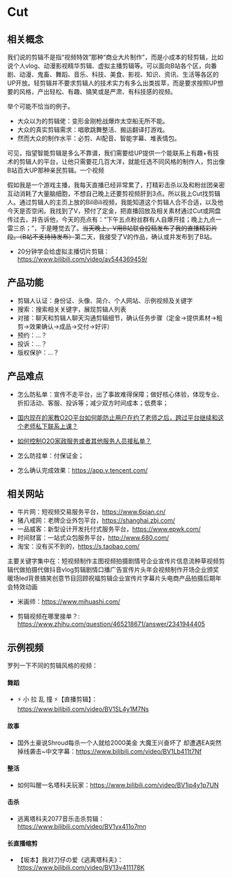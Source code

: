 # Cut



## 相关概念

我们说的剪辑不是指“视频特效”那种“商业大片制作”，而是小成本的轻剪辑，比如说个人vlog、动漫影视精华剪辑、虚拟主播剪辑等。可以面向B站各个区，向番剧、动漫、鬼畜、舞蹈、音乐、科技、美食、影视、知识、资讯、生活等各区的UP开放。轻剪辑并不要求剪辑人的技术实力有多么出类拔萃，而是要求按照UP想要的风格，产出轻松、有趣、搞笑或是严肃、有科技感的视频。

举个可能不恰当的例子。

* 大众以为的剪辑佬：变形金刚枪战爆炸太空船无所不能。
* 大众的真实剪辑需求：唱歌跳舞整活、搬运翻译打游戏。
* 然而大众的制作水平：必剪、AI配音、智能字幕、堆表情包。

可见，指望智能剪辑是多么不靠谱，我们需要给UP提供一个能联系上有趣+有技术的剪辑人的平台，让他只需要花几百大洋，就能任选不同风格的制作人，剪出像B站百大UP那种亲民剪辑。一个视频

假如我是一个游戏主播，我每天直播已经非常累了，打精彩击杀以及和粉丝团亲密互动消耗了大量脑细胞，不想自己晚上还要剪视频肝到3点。所以我上Cut找剪辑人。通过剪辑人的主页上放的BiliBili视频，我能知道这个剪辑人合不合适，以及他今天是否空闲。我找到了V，预付了定金，把直播回放及相关素材通过Cut或网盘传过去，并告诉他，今天的亮点有：“下午五点粉丝群有人自爆开挂；晚上九点一雷三杀；”，于是睡觉去了。<del>当天晚上，V用B站联合投稿发布了我的直播精彩片段。（B站不支持待发布）</del>第二天，我接受了V的作品，确认或并发布到了B站。

* 20分钟学会给虚拟主播切片剪辑：https://www.bilibili.com/video/av544369459/

## 产品功能

* 剪辑人认证：身份证、头像、简介、个人网站、示例视频及关键字
* 搜索：搜索相关关键字，展现剪辑人列表
* 对接：聊天和剪辑人聊天沟通剪辑细节，确认任务步骤（定金->提供素材->粗剪->效果确认->成品->交付->好评）
* 预约：...？
* 投诉：...？
* 版权保护：...？

## 产品难点

* 怎么防私单：宣传不走平台，出了事故难得保障；做好核心体验，体现专业、折扣活动、客服、投诉等；减少双方时间成本；低费率；

* [国内现在的家教O2O平台如何能防止用户在约了老师之后，跨过平台继续和这个老师私下联系上课？](https://www.zhihu.com/question/30736445)
* [如何控制O2O家政服务或者其他服务人员接私单？](https://www.zhihu.com/question/31338546/answer/607908468)

* 怎么防挂单：付保证金；
* 怎么确认完成效果：https://app.v.tencent.com/

## 相关网站

* 牛片网：短视频交易服务平台，https://www.6pian.cn/
* 猪八戒网：老牌企业外包平台，https://shanghai.zbj.com/
* 一品威客：新型设计开发托付式服务平台，https://www.epwk.com/
* 时间财富：一站式众包服务平台，http://www.680.com/
* 淘宝：没有买不到的，https://s.taobao.com/

主要关键字集中在：短视频制作主图视频拍摄剧情号企业宣传片信息流种草视频剪辑代做拍摄代做抖音vlog剪辑剧情口播广告宣传片头年会视频制作开场企业颁奖暖场led背景搞笑创意节目回顾祝福剪辑企业宣传片字幕片头电商产品拍摄后期年会特效动画

* 米画师：https://www.mihuashi.com/

* 剪辑视频在哪里接单？: https://www.zhihu.com/question/465218671/answer/2341944405

## 示例视频

罗列一下不同的剪辑风格的视频：

#### 舞蹈

* ⚡ 小 拉 乱 撞 ⚡【直播剪辑】：https://www.bilibili.com/video/BV1SL4y1M7Ns

#### 故事

* 国外土豪说Shroud每杀一个人就给2000美金 大魔王兴奋坏了 却遭遇EA突然掉线袭击~中文字幕：https://www.bilibili.com/video/BV1Lb411t7Nf

#### 整活

* 如何叫醒一名塔科夫玩家：https://www.bilibili.com/video/BV1ip4y1p7UN

#### 击杀

* 逃离塔科夫2077音乐击杀剪辑：https://www.bilibili.com/video/BV1yx411o7mn

#### 长直播缩剪

* 【坂本】我对刀仔の爱《逃离塔科夫》：https://www.bilibili.com/video/BV13v411178K


